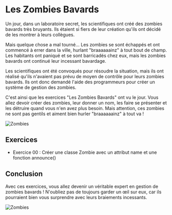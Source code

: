 # Les Zombies Bavards

Un jour, dans un laboratoire secret, les scientifiques ont créé des zombies bavards très bruyants. Ils étaient si fiers de leur création qu'ils ont décidé de les montrer à leurs collègues.

Mais quelque chose a mal tourné... Les zombies se sont échappés et ont commencé à errer dans la ville, hurlant "braaaaaainz" à tout bout de champ. Les habitants ont paniqué et se sont barricadés chez eux, mais les zombies bavards ont continué leur incessant bavardage.

Les scientifiques ont été convoqués pour résoudre la situation, mais ils ont réalisé qu'ils n'avaient pas prévu de moyen de contrôle pour leurs zombies bavards. Ils ont donc demandé l'aide des programmeurs pour créer un système de gestion des zombies.

C'est ainsi que les exercices "Les Zombies Bavards" ont vu le jour. Vous allez devoir créer des zombies, leur donner un nom, les faire se présenter et les détruire quand vous n'en avez plus besoin. Mais attention, ces zombies ne sont pas gentils et aiment bien hurler "braaaaaainz" à tout va !

![Zombies](https://media.giphy.com/media/vzAf5sGTR0X5YR0rOB/giphy.gif)

## Exercices

- Exercice 00 : Créer une classe Zombie avec un attribut name et une fonction announce()


## Conclusion

Avec ces exercices, vous allez devenir un véritable expert en gestion de zombies bavards ! N'oubliez pas de toujours garder un œil sur eux, car ils pourraient bien vous surprendre avec leurs braiements incessants.

![Zombies]([https://media.giphy.com/media/FhPbyzFSuKmly/giphy.gif])
